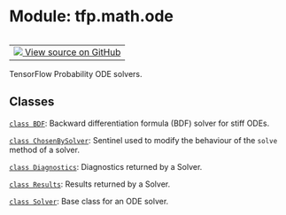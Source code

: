 <div itemscope itemtype="http://developers.google.com/ReferenceObject">
<meta itemprop="name" content="tfp.math.ode" />
<meta itemprop="path" content="Stable" />
</div>

# Module: tfp.math.ode


<table class="tfo-notebook-buttons tfo-api" align="left">

<td>
  <a target="_blank" href="https://github.com/tensorflow/probability/blob/master/tensorflow_probability/python/math/ode/__init__.py">
    <img src="https://www.tensorflow.org/images/GitHub-Mark-32px.png" />
    View source on GitHub
  </a>
</td></table>



TensorFlow Probability ODE solvers.

<!-- Placeholder for "Used in" -->


## Classes

[`class BDF`](../../tfp/math/ode/BDF.md): Backward differentiation formula (BDF) solver for stiff ODEs.

[`class ChosenBySolver`](../../tfp/math/ode/ChosenBySolver.md): Sentinel used to modify the behaviour of the `solve` method of a solver.

[`class Diagnostics`](../../tfp/math/ode/Diagnostics.md): Diagnostics returned by a Solver.

[`class Results`](../../tfp/math/ode/Results.md): Results returned by a Solver.

[`class Solver`](../../tfp/math/ode/Solver.md): Base class for an ODE solver.


